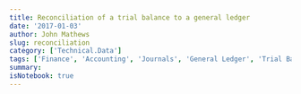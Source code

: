 ```yaml
---
title: Reconciliation of a trial balance to a general ledger
date: '2017-01-03'
author: John Mathews
slug: reconciliation
category: ['Technical.Data']
tags: ['Finance', 'Accounting', 'Journals', 'General Ledger', 'Trial Balance', 'Python']
summary:
isNotebook: true
---
```

